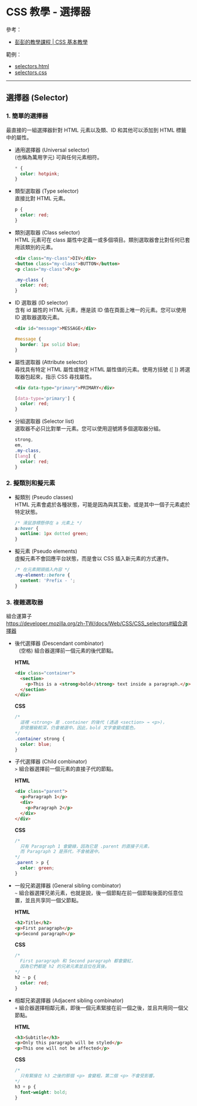 # CSS 教學 - 選擇器

參考：
* [彭彭的教學課程 | CSS 基本教學](https://docs.google.com/presentation/d/1dY4PyAzQA-3_pXnGzFHRY1TOSqtcFtR33T6AjtEt7wU/edit?usp=sharing)

範例：
* [selectors.html](../example/selectors.html)
* [selectors.css](../example/selectors.css)

---

## 選擇器 (Selector)
### 1. 簡單的選擇器
最直接的一組選擇器針對 HTML 元素以及類、ID 和其他可以添加到 HTML 標籤中的屬性。

* 通用選擇器 (Universal selector)  
  (也稱為萬用字元) 可與任何元素相符。
  ```css
  * {
    color: hotpink;
  }
  ```

* 類型選取器 (Type selector)  
  直接比對 HTML 元素。
  ```css
  p {
    color: red;
  }
  ```

* 類別選取器 (Class selector)    
  HTML 元素可在 class 屬性中定義一或多個項目。類別選取器會比對任何已套用該類別的元素。
  ```html
  <div class="my-class">DIV</div>
  <button class="my-class">BUTTON</button>
  <p class="my-class">P</p>
  ```
  ```css
  .my-class {
    color: red;
  }
  ```

* ID 選取器 (ID selector)  
  含有 id 屬性的 HTML 元素，應是該 ID 值在頁面上唯一的元素。您可以使用 ID 選取器選取元素。
  ```html
  <div id="message">MESSAGE</div>
  ```
  ```css
  #message {
    border: 1px solid blue;
  }
  ```

* 屬性選取器 (Attribute selector)  
  尋找具有特定 HTML 屬性或特定 HTML 屬性值的元素。使用方括號 ([ ]) 將選取器包起來，指示 CSS 尋找屬性。
  ```html
  <div data-type="primary">PRIMARY</div>
  ```
  ```css
  [data-type='primary'] {
    color: red;
  }
  ```

* 分組選取器 (Selector list)  
  選取器不必只比對單一元素。您可以使用逗號將多個選取器分組。
  ```css
  strong,
  em,
  .my-class,
  [lang] {
    color: red;
  }
  ```

### 2. 擬類別和擬元素
* 擬類別 (Pseudo classes)  
  HTML 元素會處於各種狀態，可能是因為與其互動，或是其中一個子元素處於特定狀態。
  ```css
  /* 滑鼠游標懸停在 a 元素上 */
  a:hover {
    outline: 1px dotted green;
  }
  ```

* 擬元素 (Pseudo elements)  
  虛擬元素不會回應平台狀態，而是會以 CSS 插入新元素的方式運作。
  ```css
  /* 在元素開頭插入內容 */
  .my-element::before {
    content: 'Prefix - ';
  }
  ```

### 3. 複雜選取器
組合運算子  
https://developer.mozilla.org/zh-TW/docs/Web/CSS/CSS_selectors#組合選擇器

* 後代選擇器 (Descendant combinator)  
  ` ` (空格) 組合器選擇前一個元素的後代節點。

  **HTML**
  ```html
  <div class="container">
    <section>
      <p>This is a <strong>bold</strong> text inside a paragraph.</p>
    </section>
  </div>
  ```
  **CSS**
  ```css
  /*
    這裡 <strong> 是 .container 的後代 (透過 <section> → <p>)，
    即使層級較深，仍會被選中。因此，bold 文字會變成藍色。
  */
  .container strong {
    color: blue;
  }
  ```

* 子代選擇器 (Child combinator)  
  `>` 組合器選擇前一個元素的直接子代的節點。

  **HTML**
  ```html
  <div class="parent">
    <p>Paragraph 1</p>
    <div>
      <p>Paragraph 2</p>
    </div>
  </div>
  ```
  **CSS**
  ```css
  /* 
    只有 Paragraph 1 會變綠，因為它是 .parent 的直接子元素，
    而 Paragraph 2 是孫代，不會被選中。 
  */
  .parent > p {
    color: green;
  }
  ```

* 一般兄弟選擇器 (General sibling combinator)  
  `~` 組合器選擇兄弟元素，也就是說，後一個節點在前一個節點後面的任意位置，並且共享同一個父節點。

  **HTML**
  ```html
  <h2>Title</h2>
  <p>First paragraph</p>
  <p>Second paragraph</p>
  ```
  **CSS**
  ```css
  /* 
    First paragraph 和 Second paragraph 都會變紅，
    因為它們都是 h2 的兄弟元素並且位在其後。
  */
  h2 ~ p {
    color: red;
  }
  ```

* 相鄰兄弟選擇器 (Adjacent sibling combinator)  
  `+` 組合器選擇相鄰元素，即後一個元素緊接在前一個之後，並且共用同一個父節點。

  **HTML**
  ```html
  <h3>Subtitle</h3>
  <p>Only this paragraph will be styled</p>
  <p>This one will not be affected</p>
  ```
  **CSS**
  ```css
  /* 
    只有緊接在 h3 之後的那個 <p> 會變粗，第二個 <p> 不會受影響。
  */
  h3 + p {
    font-weight: bold;
  }
  ```
